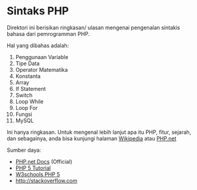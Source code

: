 # Sintaks PHP
Direktori ini berisikan ringkasan/ ulasan mengenai pengenalan sintakis bahasa
dari pemrogramman PHP.

Hal yang dibahas adalah:

1. Penggunaan Variable
2. Tipe Data
3. Operator Matematika
4. Konstanta
5. Array
6. If Statement
7. Switch
8. Loop While
9. Loop For
10. Fungsi
11. MySQL

Ini hanya ringkasan. Untuk mengenal lebih lanjut apa itu PHP, fitur, sejarah,
dan sebagainya, anda bisa kunjungi halaman
[Wikipedia](https://id.wikipedia.org/wiki/Php) atau [PHP.net](http://php.net)

Sumber daya:
 - [PHP.net Docs](http://php.net/docs.php) (Official)
 - [PHP 5 Tutorial](http://www.php5-tutorial.com)
 - [W3schools PHP 5](http://www.w3schools.com/php)
 - http://stackoverflow.com
